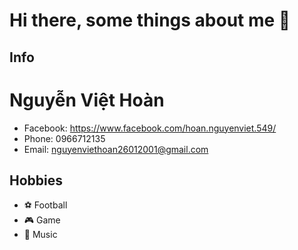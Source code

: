 # Hi there, some things about me 👋
## Info
# Nguyễn Việt Hoàn

* Facebook: https://www.facebook.com/hoan.nguyenviet.549/
* Phone: 0966712135
* Email: nguyenviethoan26012001@gmail.com 
## Hobbies

* ⚽ Football
* 🎮 Game
* :musical_note: Music

<!--
**viethoan261/viethoan261** is a ✨ _special_ ✨ repository because its `README.md` (this file) appears on your GitHub profile.

Here are some ideas to get you started:

- 🔭 I’m currently working on ...
- 🌱 I’m currently learning ...
- 👯 I’m looking to collaborate on ...
- 🤔 I’m looking for help with ...
- 💬 Ask me about ...
- 📫 How to reach me: ...
- 😄 Pronouns: ...
- ⚡ Fun fact: ...
-->
